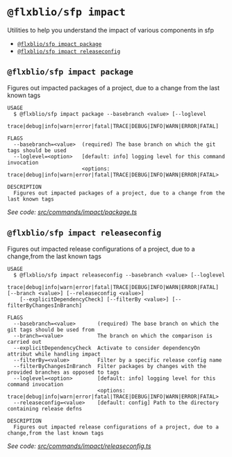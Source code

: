 `@flxblio/sfp impact`
=====================

Utilities to help you understand the impact of various components in sfp

* [`@flxblio/sfp impact package`](#flxbliosfp-impact-package)
* [`@flxblio/sfp impact releaseconfig`](#flxbliosfp-impact-releaseconfig)

## `@flxblio/sfp impact package`

Figures out impacted packages of a project, due to a change from the last known tags

```
USAGE
  $ @flxblio/sfp impact package --basebranch <value> [--loglevel
    trace|debug|info|warn|error|fatal|TRACE|DEBUG|INFO|WARN|ERROR|FATAL]

FLAGS
  --basebranch=<value>  (required) The base branch on which the git tags should be used
  --loglevel=<option>   [default: info] logging level for this command invocation
                        <options: trace|debug|info|warn|error|fatal|TRACE|DEBUG|INFO|WARN|ERROR|FATAL>

DESCRIPTION
  Figures out impacted packages of a project, due to a change from the last known tags
```

_See code: [src/commands/impact/package.ts](https://github.com/flxbl-io/sfp)_

## `@flxblio/sfp impact releaseconfig`

Figures out impacted release configurations of a project, due to a change,from the last known tags

```
USAGE
  $ @flxblio/sfp impact releaseconfig --basebranch <value> [--loglevel
    trace|debug|info|warn|error|fatal|TRACE|DEBUG|INFO|WARN|ERROR|FATAL] [--branch <value>] [--releaseconfig <value>]
    [--explicitDependencyCheck] [--filterBy <value>] [--filterByChangesInBranch]

FLAGS
  --basebranch=<value>       (required) The base branch on which the git tags should be used from
  --branch=<value>           The branch on which the comparison is carried out
  --explicitDependencyCheck  Activate to consider dependencyOn attribut while handling impact
  --filterBy=<value>         Filter by a specific release config name
  --filterByChangesInBranch  Filter packages by changes with the provided branches as opposed to tags
  --loglevel=<option>        [default: info] logging level for this command invocation
                             <options: trace|debug|info|warn|error|fatal|TRACE|DEBUG|INFO|WARN|ERROR|FATAL>
  --releaseconfig=<value>    [default: config] Path to the directory containing release defns

DESCRIPTION
  Figures out impacted release configurations of a project, due to a change,from the last known tags
```

_See code: [src/commands/impact/releaseconfig.ts](https://github.com/flxbl-io/sfp)_
